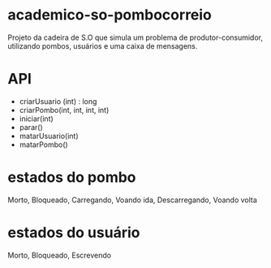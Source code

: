 # academico-so-pombocorreio

Projeto da cadeira de S.O que simula um problema de produtor-consumidor, utilizando pombos, usuários e uma caixa de mensagens.

# API
- criarUsuario (int) : long
- criarPombo(int, int, int, int)
- iniciar(int)
- parar()
- matarUsuario(int)
- matarPombo()

# estados do pombo
Morto, Bloqueado, Carregando, Voando ida, Descarregando, Voando volta

# estados do usuário
Morto, Bloqueado, Escrevendo
